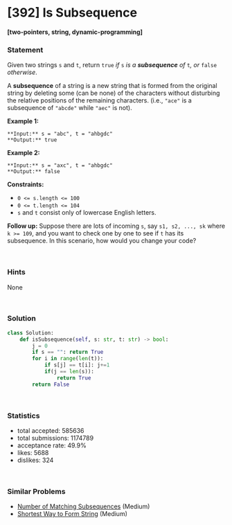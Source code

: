 # [392] Is Subsequence

**[two-pointers, string, dynamic-programming]**

### Statement

Given two strings `s` and `t`, return `true` *if* `s` *is a **subsequence** of* `t`*, or* `false` *otherwise*.

A **subsequence** of a string is a new string that is formed from the original string by deleting some (can be none) of the characters without disturbing the relative positions of the remaining characters. (i.e., `"ace"` is a subsequence of `"abcde"` while `"aec"` is not).


**Example 1:**

```
**Input:** s = "abc", t = "ahbgdc"
**Output:** true

```
**Example 2:**

```
**Input:** s = "axc", t = "ahbgdc"
**Output:** false

```

**Constraints:**
* `0 <= s.length <= 100`
* `0 <= t.length <= 104`
* `s` and `t` consist only of lowercase English letters.


**Follow up:** Suppose there are lots of incoming `s`, say `s1, s2, ..., sk` where `k >= 109`, and you want to check one by one to see if `t` has its subsequence. In this scenario, how would you change your code?

<br>

### Hints

None

<br>

### Solution

```py
class Solution:
    def isSubsequence(self, s: str, t: str) -> bool:
        j = 0
        if s == "": return True
        for i in range(len(t)):
            if s[j] == t[i]: j+=1
            if(j == len(s)):
                return True
        return False

```

<br>

### Statistics

- total accepted: 585636
- total submissions: 1174789
- acceptance rate: 49.9%
- likes: 5688
- dislikes: 324

<br>

### Similar Problems

- [Number of Matching Subsequences](https://leetcode.com/problems/number-of-matching-subsequences) (Medium)
- [Shortest Way to Form String](https://leetcode.com/problems/shortest-way-to-form-string) (Medium)
